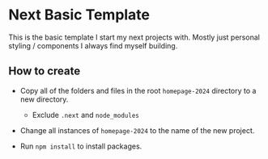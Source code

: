 # Next Basic Template

This is the basic template I start my next projects with. Mostly just personal styling / components I always find myself building.

## How to create

- Copy all of the folders and files in the root `homepage-2024` directory to a new directory.
  - Exclude `.next` and `node_modules`

- Change all instances of `homepage-2024` to the name of the new project.

- Run `npm install` to install packages.